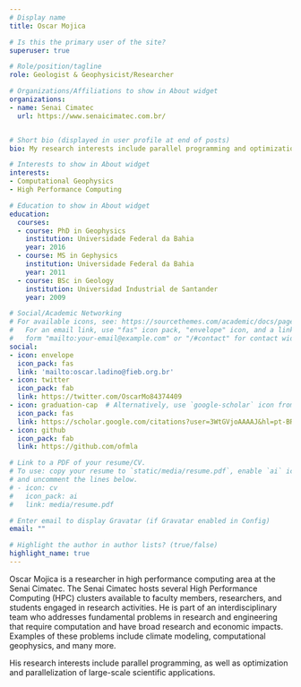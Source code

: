 ```yaml
---
# Display name
title: Oscar Mojica

# Is this the primary user of the site?
superuser: true

# Role/position/tagline
role: Geologist & Geophysicist/Researcher

# Organizations/Affiliations to show in About widget
organizations:
- name: Senai Cimatec
  url: https://www.senaicimatec.com.br/


# Short bio (displayed in user profile at end of posts)
bio: My research interests include parallel programming and optimization of scientific applications.

# Interests to show in About widget
interests:
- Computational Geophysics
- High Performance Computing

# Education to show in About widget
education:
  courses:
  - course: PhD in Geophysics
    institution: Universidade Federal da Bahia
    year: 2016
  - course: MS in Gephysics
    institution: Universidade Federal da Bahia
    year: 2011
  - course: BSc in Geology
    institution: Universidad Industrial de Santander
    year: 2009

# Social/Academic Networking
# For available icons, see: https://sourcethemes.com/academic/docs/page-builder/#icons
#   For an email link, use "fas" icon pack, "envelope" icon, and a link in the
#   form "mailto:your-email@example.com" or "/#contact" for contact widget.
social:
- icon: envelope
  icon_pack: fas
  link: 'mailto:oscar.ladino@fieb.org.br'
- icon: twitter
  icon_pack: fab
  link: https://twitter.com/OscarMo84374409
- icon: graduation-cap  # Alternatively, use `google-scholar` icon from `ai` icon pack
  icon_pack: fas
  link: https://scholar.google.com/citations?user=3WtGVjoAAAAJ&hl=pt-BR
- icon: github
  icon_pack: fab
  link: https://github.com/ofmla

# Link to a PDF of your resume/CV.
# To use: copy your resume to `static/media/resume.pdf`, enable `ai` icons in `params.toml`, 
# and uncomment the lines below.
# - icon: cv
#   icon_pack: ai
#   link: media/resume.pdf

# Enter email to display Gravatar (if Gravatar enabled in Config)
email: ""

# Highlight the author in author lists? (true/false)
highlight_name: true
---
```


Oscar Mojica is a researcher in high performance computing area at the Senai Cimatec. The Senai Cimatec hosts several High Performance Computing (HPC) clusters available to faculty members, researchers, and students engaged in research activities. He is part of an interdisciplinary team who addresses fundamental problems in research and engineering that require computation and have broad research and economic impacts. Examples of these problems include climate modeling, computational geophysics, and many more.

His research interests include parallel programming, as well as optimization and parallelization of large-scale scientific applications.
